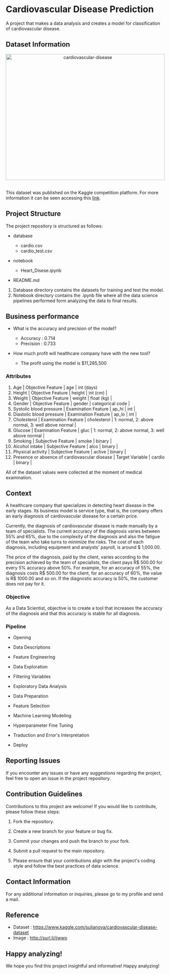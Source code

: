 # Cardiovascular Disease Prediction

A project that makes a data analysis and creates a model for classification of cardiovascular disease.

## Dataset Information

<div align='center'>
    <img alt='cardiovascular-disease' src='https://www.maxlab.co.in/category/1668233331.jpg' width='100%' height='400'>
</div>

<br>

This dataset was published on the Kaggle competition platform. For more information it can be seen accessing this [link](https://www.kaggle.com/sulianova/cardiovascular-disease-dataset).

## Project Structure

The project repository is structured as follows:


- database
    - cardio.csv
    - cardio_test.csv

- notebook
    - Heart_Disese.ipynb

- README.md


1. Database directory contains the datasets for training and test the model.
1. Notebook directory contains the .ipynb file where all the data science pipelines performed form analyzing the data to final results.

## Business performance

- What is the accuracy and precision of the model?
    - Accuracy : 0.714
    - Precision : 0.733

- How much profit will healthcare company have with the new tool?
    - The profit using the model is $11,285,500

### Attributes

1. Age | Objective Feature | age | int (days)
1. Height | Objective Feature | height | int (cm) |
1. Weight | Objective Feature | weight | float (kg) |
1. Gender | Objective Feature | gender | categorical code |
1. Systolic blood pressure | Examination Feature | ap_hi | int |
1. Diastolic blood pressure | Examination Feature | ap_lo | int |
1. Cholesterol | Examination Feature | cholesterol | 1: normal, 2: above normal, 3: well above normal |
1. Glucose | Examination Feature | gluc | 1: normal, 2: above normal, 3: well above normal |
1. Smoking | Subjective Feature | smoke | binary |
1. Alcohol intake | Subjective Feature | alco | binary |
1. Physical activity | Subjective Feature | active | binary |
1. Presence or absence of cardiovascular disease | Target Variable | cardio | binary |

All of the dataset values were collected at the moment of medical examination. 

## Context

A healthcare company that specializes in detecting heart disease in the early stages. Its business model is service type, that is, the company offers an early diagnosis of cardiovascular disease for a certain price.
 
Currently, the diagnosis of cardiovascular disease is made manually by a team of specialists. The current accuracy of the diagnosis varies between 55% and 65%, due to the complexity of the diagnosis and also the fatigue of the team who take turns to minimize the risks. The cost of each diagnosis, including equipment and analysts' payroll, is around $ 1,000.00.

The price of the diagnosis, paid by the client, varies according to the precision achieved by the team of specialists, the client pays R$ 500.00 for every 5% accuracy above 50%. For example, for an accuracy of 55%, the diagnosis costs R$ 500.00 for the client, for an accuracy of 60%, the value is R$ 1000.00 and so on. If the diagnostic accuracy is 50%, the customer does not pay for it.

### Objective

As a Data Scientist, objective is to create a tool that increases the accuracy of the diagnosis and that this accuracy is stable for all diagnosis.

### Pipeline

* Opening

* Data Descriptions

* Feature Engineering

* Data Exploration

* Filtering Variables

* Exploratory Data Analysis

* Data Preparation

* Feature Selection

* Machine Learning Modeling

* Hyperparameter Fine Tuning

* Traduction and Error's Interpretation

* Deploy

## Reporting Issues

If you encounter any issues or have any suggestions regarding the project, feel free to open an issue in the project repository.

## Contribution Guidelines

Contributions to this project are welcome! If you would like to contribute, please follow these steps:

1. Fork the repository.

1. Create a new branch for your feature or bug fix.

1. Commit your changes and push the branch to your fork.

1. Submit a pull request to the main repository.

1. Please ensure that your contributions align with the project's coding style and follow the best practices of data science.

## Contact Information

For any additional information or inquiries, please go to my profile and send a mail.



## Reference

- Dataset : https://www.kaggle.com/sulianova/cardiovascular-disease-dataset 
- Image   : http://surl.li/ijwwo

## Happy analyzing!

We hope you find this project insightful and informative! Happy analyzing!
